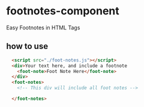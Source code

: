 # footnotes-component
Easy Footnotes in HTML Tags

## how to use

```html
  <script src="./foot-notes.js"></script>
  <div>Your text here, and include a footnote
    <foot-note>Foot Note Here</foot-note>
  </div>
  <foot-notes>
    <!-- This div will include all foot notes -->

  </foot-notes>

```


